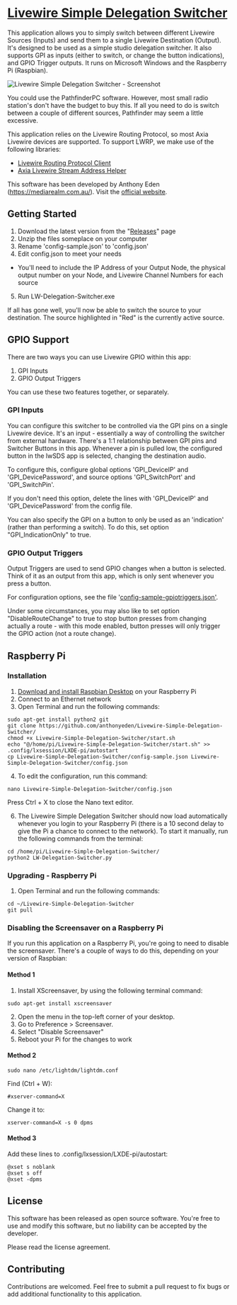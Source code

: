 # [Livewire Simple Delegation Switcher](https://mediarealm.com.au/livewire-switcher/)

This application allows you to simply switch between different Livewire Sources (Inputs) and send them to a single Livewire Destination (Output). It's designed to be used as a simple studio delegation switcher. It also supports GPI as inputs (either to switch, or change the button indications), and GPIO Trigger outputs. It runs on Microsoft Windows and the Raspberry Pi (Raspbian).

![Livewire Simple Delegation Switcher - Screenshot](https://mediarealm.com.au/wp-content/uploads/2017/07/Livewire-Simple-Delegation-Switcher-Screenshot.png)

You could use the PathfinderPC software. However, most small radio station's don't have the budget to buy this. If all you need to do is switch between a couple of different sources, Pathfinder may seem a little excessive.

This application relies on the Livewire Routing Protocol, so most Axia Livewire devices are supported. To support LWRP, we make use of the following libraries:

* [Livewire Routing Protocol Client](https://github.com/anthonyeden/Livewire-Routing-Protocol-Client)
* [Axia Livewire Stream Address Helper](https://github.com/anthonyeden/Axia-Livewire-Stream-Address-Helper)

This software has been developed by Anthony Eden (https://mediarealm.com.au/). Visit the [official website](https://mediarealm.com.au/livewire-switcher/).

## Getting Started

1. Download the latest version from the "[Releases](https://github.com/anthonyeden/Livewire-Simple-Delegation-Switcher/releases)" page
2. Unzip the files someplace on your computer
3. Rename 'config-sample.json' to 'config.json'
4. Edit config.json to meet your needs

 * You'll need to include the IP Address of your Output Node, the physical output number on your Node, and Livewire Channel Numbers for each source

5. Run LW-Delegation-Switcher.exe

If all has gone well, you'll now be able to switch the source to your destination. The source highlighted in "Red" is the currently active source.

## GPIO Support

There are two ways you can use Livewire GPIO within this app:

1. GPI Inputs
2. GPIO Output Triggers

You can use these two features together, or separately.

### GPI Inputs

You can configure this switcher to be controlled via the GPI pins on a single Livewire device. It's an input - essentially a way of controlling the switcher from external hardware. There's a 1:1 relationship between GPI pins and Switcher Buttons in this app. Whenever a pin is pulled low, the configured button in the lwSDS app is selected, changing the destination audio.

To configure this, configure global options 'GPI_DeviceIP' and 'GPI_DevicePassword', and source options 'GPI_SwitchPort' and 'GPI_SwitchPin'.

If you don't need this option, delete the lines with 'GPI_DeviceIP' and 'GPI_DevicePassword' from the config file.

You can also specify the GPI on a button to only be used as an 'indication' (rather than performing a switch). To do this, set option "GPI_IndicationOnly" to true.

### GPIO Output Triggers

Output Triggers are used to send GPIO changes when a button is selected. Think of it as an output from this app, which is only sent whenever you press a button.

For configuration options, see the file '[config-sample-gpiotriggers.json'](https://github.com/anthonyeden/Livewire-Simple-Delegation-Switcher/blob/master/config-sample-gpiotriggers.json).

Under some circumstances, you may also like to set option "DisableRouteChange" to true to stop button presses from changing actually a route - with this mode enabled, button presses will only trigger the GPIO action (not a route change).

## Raspberry Pi

### Installation

1. [Download and install Raspbian Desktop](https://www.raspberrypi.org/downloads/raspbian/) on your Raspberry Pi
2. Connect to an Ethernet network
3. Open Terminal and run the following commands:

```
sudo apt-get install python2 git
git clone https://github.com/anthonyeden/Livewire-Simple-Delegation-Switcher/
chmod +x Livewire-Simple-Delegation-Switcher/start.sh
echo "@/home/pi/Livewire-Simple-Delegation-Switcher/start.sh" >> .config/lxsession/LXDE-pi/autostart
cp Livewire-Simple-Delegation-Switcher/config-sample.json Livewire-Simple-Delegation-Switcher/config.json
``` 

4. To edit the configuration, run this command:

```
nano Livewire-Simple-Delegation-Switcher/config.json
```

Press Ctrl + X to close the Nano text editor.
  
6. The Livewire Simple Delegation Switcher should now load automatically whenever you login to your Raspberry Pi (there is a 10 second delay to give the Pi a chance to connect to the network). To start it manually, run the following commands from the terminal:

```
cd /home/pi/Livewire-Simple-Delegation-Switcher/
python2 LW-Delegation-Switcher.py
```

### Upgrading - Raspberry Pi

1. Open Terminal and run the following commands:

```
cd ~/Livewire-Simple-Delegation-Switcher
git pull
```

### Disabling the Screensaver on a Raspberry Pi

If you run this application on a Raspberry Pi, you're going to need to disable the screensaver. There's a couple of ways to do this, depending on your version of Raspbian:

#### Method 1

1. Install XScreensaver, by using the following terminal command:

```
sudo apt-get install xscreensaver
```

2. Open the menu in the top-left corner of your desktop.
3. Go to Preference > Screensaver.
4. Select "Disable Screensaver"
5. Reboot your Pi for the changes to work


#### Method 2

```
sudo nano /etc/lightdm/lightdm.conf
```

Find (Ctrl + W):

```
#xserver-command=X
```

Change it to:

```
xserver-command=X -s 0 dpms
```

#### Method 3

Add these lines to .config/lxsession/LXDE-pi/autostart:

```
@xset s noblank 
@xset s off 
@xset -dpms
```

## License

This software has been released as open source software. You're free to use and modify this software, but no liability can be accepted by the developer.

Please read the license agreement.

## Contributing

Contributions are welcomed. Feel free to submit a pull request to fix bugs or add additional functionality to this application.
